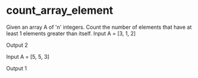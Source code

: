 # count_array_element
Given an array A of 'n' integers. 
Count the number of elements that have at least 1 elements greater than itself.
Input
A = [3, 1, 2]

Output
2

Input
A = [5, 5, 3]

Output
1
